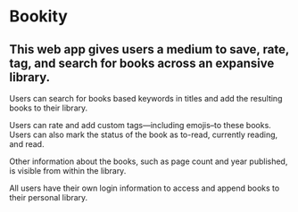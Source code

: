 # **Bookity**

## This web app gives users a medium to save, rate, tag, and search for books across an expansive library.

Users can search for books based keywords in titles and add the resulting books to their library.

Users can rate and add custom tags—including emojis–to these books. Users can also mark the status of the book as to-read, currently reading, and read.

Other information about the books, such as page count and year published, is visible from within the library.

All users have their own login information to access and append books to their personal library.
